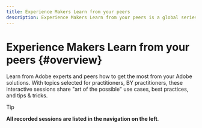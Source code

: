 ```yaml
---
title: Experience Makers Learn from your peers
description: Experience Makers Learn from your peers is a global series of virtual customer learning events, focusing on diving deeper into Adobe Experience Cloud solutions.
---
```

# Experience Makers Learn from your peers {#overview}

<!--- <img alt="Experience Makers Learn from your peers" src="./assets/skill-exchange.png" /> --->

Learn from Adobe experts and peers how to get the most from your Adobe solutions. With topics selected for practitioners,  BY practitioners, these interactive sessions share "art of the possible" use cases, best practices, and tips & tricks.

>[!TIP]
>
>**All recorded sessions are listed in the navigation on the left**.

